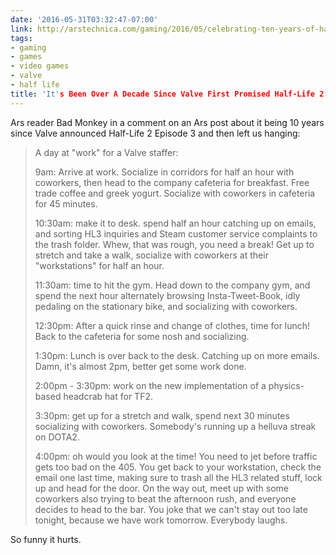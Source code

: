 ```yaml
---
date: '2016-05-31T03:32:47-07:00'
link: http://arstechnica.com/gaming/2016/05/celebrating-ten-years-of-half-life-2-episode-3-not-coming-out/?comments=1&start=40
tags:
- gaming
- games
- video games
- valve
- half life
title: 'It's Been Over A Decade Since Valve First Promised Half-Life 2: Episode 3'
---
```


Ars reader Bad Monkey in a comment on an Ars post about it being 10 years since Valve announced Half-Life 2 Episode 3 and then left us hanging:

>A day at "work" for a Valve staffer:
>
>9am: Arrive at work. Socialize in corridors for half an hour with coworkers, then head to the company cafeteria for breakfast. Free trade coffee and greek yogurt. Socialize with coworkers in cafeteria for 45 minutes.
>
>10:30am: make it to desk. spend half an hour catching up on emails, and sorting HL3 inquiries and Steam customer service complaints to the trash folder. Whew, that was rough, you need a break! Get up to stretch and take a walk, socialize with coworkers at their "workstations" for half an hour.
>
>11:30am: time to hit the gym. Head down to the company gym, and spend the next hour alternately browsing Insta-Tweet-Book, idly pedaling on the stationary bike, and socializing with coworkers.
>
>12:30pm: After a quick rinse and change of clothes, time for lunch! Back to the cafeteria for some nosh and socializing.
>
>1:30pm: Lunch is over back to the desk. Catching up on more emails. Damn, it's almost 2pm, better get some work done.
>
>2:00pm - 3:30pm: work on the new implementation of a physics-based headcrab hat for TF2.
>
>3:30pm: get up for a stretch and walk, spend next 30 minutes socializing with coworkers. Somebody's running up a helluva streak on DOTA2.
>
>4:00pm: oh would you look at the time! You need to jet before traffic gets too bad on the 405. You get back to your workstation, check the email one last time, making sure to trash all the HL3 related stuff, lock up and head for the door. On the way out, meet up with some coworkers also trying to beat the afternoon rush, and everyone decides to head to the bar. You joke that we can't stay out too late tonight, because we have work tomorrow. Everybody laughs.

So funny it hurts.
